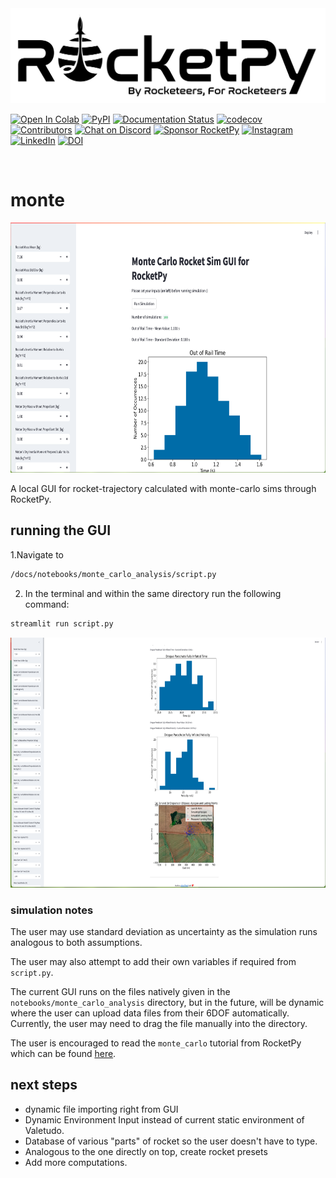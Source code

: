 <picture>
  <source media="(prefers-color-scheme: dark)" srcset="https://raw.githubusercontent.com/RocketPy-Team/RocketPy/master/docs/static/RocketPy_Logo_white.png">
  <source media="(prefers-color-scheme: light)" srcset="https://raw.githubusercontent.com/RocketPy-Team/RocketPy/master/docs/static/RocketPy_Logo_black.png">
  <img alt="RocketPy Logo" src="https://raw.githubusercontent.com/RocketPy-Team/RocketPy/master/docs/static/RocketPy_Logo_black.png">
</picture>

<br>

[![Open In Colab](https://colab.research.google.com/assets/colab-badge.svg)](https://colab.research.google.com/github/RocketPy-Team/rocketpy/blob/master/docs/notebooks/getting_started_colab.ipynb)
[![PyPI](https://img.shields.io/pypi/v/rocketpy?color=g)](https://pypi.org/project/rocketpy/)
[![Documentation Status](https://readthedocs.org/projects/rocketpyalpha/badge/?version=latest)](https://docs.rocketpy.org/en/latest/?badge=latest)
[![codecov](https://codecov.io/gh/RocketPy-Team/RocketPy/graph/badge.svg?token=Ecc3bsHFeP)](https://codecov.io/gh/RocketPy-Team/RocketPy)
[![Contributors](https://img.shields.io/github/contributors/RocketPy-Team/rocketpy)](https://github.com/RocketPy-Team/RocketPy/graphs/contributors)
[![Chat on Discord](https://img.shields.io/discord/765037887016140840?logo=discord)](https://discord.gg/b6xYnNh)
[![Sponsor RocketPy](https://img.shields.io/static/v1?label=Sponsor&message=%E2%9D%A4&logo=GitHub&color=%23fe8e86)](https://github.com/sponsors/RocketPy-Team)
[![Instagram](https://img.shields.io/badge/Instagram-E4405F?style=flat&logo=instagram&logoColor=white)](https://www.instagram.com/rocketpyteam)
[![LinkedIn](https://img.shields.io/badge/LinkedIn-0077B5?style=flat&logo=linkedin&logoColor=white)](https://www.linkedin.com/company/rocketpy)
[![DOI](https://img.shields.io/badge/DOI-10.1061%2F%28ASCE%29AS.1943--5525.0001331-blue.svg)](http://dx.doi.org/10.1061/%28ASCE%29AS.1943-5525.0001331)

<br>

# monte 

<div align="center">
  <img src="./image1.png" width="600" height="400" />
</div>

A local GUI for rocket-trajectory calculated with monte-carlo sims through RocketPy.

## running the GUI

1.Navigate to
```sh
/docs/notebooks/monte_carlo_analysis/script.py
```

2. In the terminal and within the same directory run the following command:
```sh
streamlit run script.py
```

<div align="center">
  <img src="./image2.png" width="600" height="400" />
</div>

### simulation notes
The user may use standard deviation as uncertainty as the simulation runs analogous to both assumptions.

The user may also attempt to add their own variables if required from `script.py`.

The current GUI runs on the files natively given in the `notebooks/monte_carlo_analysis` directory, but in the future, will be dynamic where the user can upload data files from their 6DOF automatically. Currently, the user may need to drag the file manually into the directory.

The user is encouraged to read the `monte_carlo` tutorial from RocketPy which can be found [here](https://github.com/RocketPy-Team/RocketPy/blob/master/docs/notebooks/monte_carlo_analysis/monte_carlo_analysis.ipynb).

## next steps
- dynamic file importing right from GUI
- Dynamic Environment Input instead of current static environment of Valetudo.
- Database of various "parts" of rocket so the user doesn't have to type.
- Analogous to the one directly on top, create rocket presets
- Add more computations.








